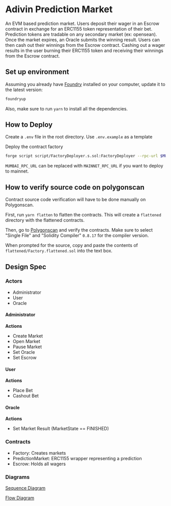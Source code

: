 
# Adivin Prediction Market

An EVM based prediction market. Users deposit their wager in an Escrow contract in exchange for an ERC1155 token representation of their bet. Prediction tokens are tradable on any secondary market (ex: opensean). Once the market expires, an Oracle submits the winning result. Users can then cash out their winnings from the Escrow contract. Cashing out a wager results in the user burning their ERC1155 token and receiving their winnings from the Escrow contract.

## Set up environment

Assuming you already have [Foundry](https://book.getfoundry.sh/) installed on your computer, update it to the latest version:

```bash
foundryup
```

Also, make sure to run `yarn` to install all the dependencies.

## How to Deploy

Create a `.env` file in the root directory. Use `.env.example` as a template

Deploy the contract factory
    
```bash
forge script script/FactoryDeployer.s.sol:FactoryDeployer --rpc-url $MUMBAI_RPC_URL --broadcast 
```

`MUMBAI_RPC_URL` can be replaced with `MAINNET_RPC_URL` if you want to deploy to mainnet.

## How to verify source code on polygonscan

Contract source code verification will have to be done manually on Polygonscan.

First, run `yarn flatten` to flatten the contracts. This will create a `flattened` directory with the flattened contracts.

Then, go to [Polygonscan](https://polygonscan.com/verifyContract) and verify the contracts. Make sure to select "Single File" and "Solidity Compiler" `0.8.17` for the compiler version.

When prompted for the source, copy and paste the contents of `flattened/Factory.flattened.sol` into the text box.

## Design Spec

### Actors

- Administrator
- User
- Oracle

#### Administrator

**Actions**
- Create Market
- Open Market
- Pause Market
- Set Oracle
- Set Escrow


#### User

**Actions**
- Place Bet
- Cashout Bet

#### Oracle

**Actions**
- Set Market Result (MarketState == FINISHED)

### Contracts
- Factory: Creates markets 
- PredictionMarket: ERC1155 wrapper representing a prediction
- Escrow: Holds all wagers

### Diagrams
[Sequence Diagram](/diagrams/Adivin%20Sequence%20diagram.png)

[Flow Diagram](/diagrams/Adivin%20Flow.png)